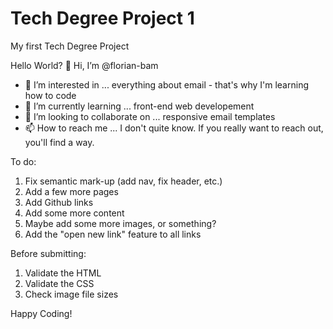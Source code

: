 # Tech Degree Project 1
 My first Tech Degree Project

 Hello World?
 👋 Hi, I’m @florian-bam
- 👀 I’m interested in ... everything about email - that's why I'm learning how to code
- 🌱 I’m currently learning ... front-end web developement
- 💞️ I’m looking to collaborate on ... responsive email templates
- 📫 How to reach me ... I don't quite know. If you really want to reach out, you'll find a way.


 To do:
 1. Fix semantic mark-up (add nav, fix header, etc.)
 2. Add a few more pages
 3. Add Github links
 4. Add some more content
 5. Maybe add some more images, or something?
 6. Add the "open new link" feature to all links

 Before submitting:
 1. Validate the HTML
 2. Validate the CSS
 3. Check image file sizes
 
 Happy Coding!

